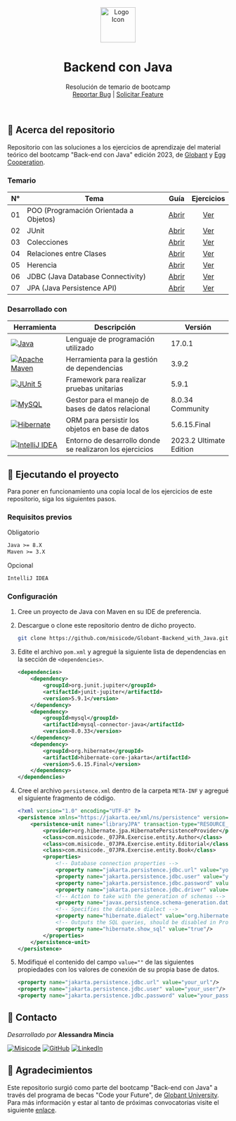 <!-- PROJECT PRESENTATION -->
<div align="center">
  <a href="https://github.com/misicode/Globant-Backend_with_Java">
    <img src="https://github.com/misicode/Globant-Backend_with_Java/assets/88341114/598ac926-f1c3-4869-85c3-8347fc0fc42f" alt="Logo Icon" width="80" height="80">
  </a>

  <h1 align="center">Backend con Java</h1>

  <p align="center">
    <span>Resolución de temario de bootcamp</span><br>
    <a href="https://github.com/misicode/Globant-Backend_with_Java/issues">Reportar Bug</a>
    |
    <a href="https://github.com/misicode/Globant-Backend_with_Java/issues">Solicitar Feature</a>
  </p>
</div><br>


<!-- ABOUT THE PROJECT -->
## 📖 Acerca del repositorio

Repositorio con las soluciones a los ejercicios de aprendizaje del material teórico del bootcamp "Back-end con Java" edición 2023, de [Globant][globantuniversity-url] y [Egg Cooperation][eggcooperation-url].

### Temario

| N°  | Tema                                   | Guía                 | Ejercicios               |
| :-: | -------------------------------------- | :------------------: | :----------------------: |
| 01  | POO (Programación Orientada a Objetos) | [Abrir][guide01-url] | [Ver][guide01-exercises] |
| 02  | JUnit                                  | [Abrir][guide02-url] | [Ver][guide01-exercises] |
| 03  | Colecciones                            | [Abrir][guide03-url] | [Ver][guide01-exercises] |
| 04  | Relaciones entre Clases                | [Abrir][guide04-url] | [Ver][guide01-exercises] |
| 05  | Herencia                               | [Abrir][guide05-url] | [Ver][guide01-exercises] |
| 06  | JDBC (Java Database Connectivity)      | [Abrir][guide06-url] | [Ver][guide01-exercises] |
| 07  | JPA (Java Persistence API)             | [Abrir][guide07-url] | [Ver][guide01-exercises] |

### Desarrollado con

| Herramienta                                              | Descripción                                              | Versión                 |
| -------------------------------------------------------- | -------------------------------------------------------- | ----------------------- |
| [![Java][java-badge]][java-url]                          | Lenguaje de programación utilizado                       | 17.0.1                  |
| [![Apache Maven][maven-badge]][maven-url]                | Herramienta para la gestión de dependencias              | 3.9.2                   |
| [![JUnit 5][junit-badge]][junit-url]                     | Framework para realizar pruebas unitarias                | 5.9.1                   |
| [![MySQL][mysql-badge]][mysql-url]                       | Gestor para el manejo de bases de datos relacional       | 8.0.34 Community        |
| [![Hibernate][hibernate-badge]][hibernate-url]           | ORM para persistir los objetos en base de datos          | 5.6.15.Final            |
| [![IntelliJ IDEA][intellijidea-badge]][intellijidea-url] | Entorno de desarrollo donde se realizaron los ejercicios | 2023.2 Ultimate Edition |


<!-- GETTING STARTED -->
## 🚀 Ejecutando el proyecto

Para poner en funcionamiento una copia local de los ejercicios de este repositorio, siga los siguientes pasos.

### Requisitos previos

Obligatorio
```txt
Java >= 8.X
Maven >= 3.X
```

Opcional
```txt
IntelliJ IDEA
```

### Configuración

1. Cree un proyecto de Java con Maven en su IDE de preferencia.

2. Descargue o clone este repositorio dentro de dicho proyecto.

   ```sh
   git clone https://github.com/misicode/Globant-Backend_with_Java.git
   ```
   
3. Edite el archivo `pom.xml` y agregué la siguiente lista de dependencias en la sección de `<dependencies>`.
    
    ```xml
    <dependencies>
        <dependency>
            <groupId>org.junit.jupiter</groupId>
            <artifactId>junit-jupiter</artifactId>
            <version>5.9.1</version>
        </dependency>
        <dependency>
            <groupId>mysql</groupId>
            <artifactId>mysql-connector-java</artifactId>
            <version>8.0.33</version>
        </dependency>
        <dependency>
            <groupId>org.hibernate</groupId>
            <artifactId>hibernate-core-jakarta</artifactId>
            <version>5.6.15.Final</version>
        </dependency>
    </dependencies>
    ```

4. Cree el archivo `persistence.xml` dentro de la carpeta `META-INF` y agregué el siguiente fragmento de código.
    
    ```xml
    <?xml version="1.0" encoding="UTF-8" ?>
    <persistence xmlns="https://jakarta.ee/xml/ns/persistence" version="3.0">
        <persistence-unit name="libraryJPA" transaction-type="RESOURCE_LOCAL">
            <provider>org.hibernate.jpa.HibernatePersistenceProvider</provider>
            <class>com.misicode._07JPA.Exercise.entity.Author</class>
            <class>com.misicode._07JPA.Exercise.entity.Editorial</class>
            <class>com.misicode._07JPA.Exercise.entity.Book</class>
            <properties>
                <!-- Database connection properties -->
                <property name="jakarta.persistence.jdbc.url" value="your_url"/>
                <property name="jakarta.persistence.jdbc.user" value="your_user"/>
                <property name="jakarta.persistence.jdbc.password" value="your_password"/>
                <property name="jakarta.persistence.jdbc.driver" value="com.mysql.cj.jdbc.Driver"/>
                <!-- Action to take with the generation of schemas -->
                <property name="javax.persistence.schema-generation.database.action" value="create"/>
                <!-- Specifies the database dialect -->
                <property name="hibernate.dialect" value="org.hibernate.dialect.MySQL8Dialect"/>
                <!-- Outputs the SQL queries, should be disabled in Production -->
                <property name="hibernate.show_sql" value="true"/>
            </properties>
        </persistence-unit>
    </persistence>
    ```

5. Modifiqué el contenido del campo `value=""` de las siguientes propiedades con los valores de conexión de su propia base de datos.
    
    ```xml
    <property name="jakarta.persistence.jdbc.url" value="your_url"/>
    <property name="jakarta.persistence.jdbc.user" value="your_user"/>
    <property name="jakarta.persistence.jdbc.password" value="your_password"/>
    ```


<!-- CONTACT -->
## 🌸 Contacto

_Desarrollado por_ **Alessandra Mincia**

[![Misicode][misicode-badge]][misicode-url]
[![GitHub][github-badge]][github-url]
[![LinkedIn][linkedin-badge]][linkedin-url]


<!-- ACKNOWLEDGMENTS -->
## 📝 Agradecimientos
Este repositorio surgió como parte del bootcamp "Back-end con Java" a través del programa de becas "Code your Future", de [Globant University][globantuniversity-url]. Para más información y estar al tanto de próximas convocatorias visite el siguiente [enlace][code-your-future-scholarship].


<!-- MARKDOWN LINKS -->
[globantuniversity-url]: https://university.globant.com
[eggcooperation-url]: https://egg.live/es-ar/
[guide01-url]: https://github.com/misicode/Globant-JavaBootcamp/blob/main/_01POO/Guide/POO.pdf
[guide01-exercises]: https://github.com/misicode/Globant-JavaBootcamp/blob/main/_01POO/Exercises/
[guide02-url]: https://github.com/misicode/Globant-JavaBootcamp/blob/main/_02JUnit/Guide/JUnit.pdf
[guide02-exercises]: https://github.com/misicode/Globant-JavaBootcamp/blob/main/_02JUnit/Exercises/
[guide03-url]: https://github.com/misicode/Globant-JavaBootcamp/blob/main/_03Collections/Guide/Collections.pdf
[guide03-exercises]: https://github.com/misicode/Globant-JavaBootcamp/blob/main/_03Collections/Exercises/
[guide04-url]: https://github.com/misicode/Globant-JavaBootcamp/blob/main/_04Relationships/Guide/Relationships.pdf
[guide04-exercises]: https://github.com/misicode/Globant-JavaBootcamp/blob/main/_04Relationships/Exercises/
[guide05-url]: https://github.com/misicode/Globant-JavaBootcamp/blob/main/_05Inheritance/Guide/Inheritance.pdf
[guide05-exercises]: https://github.com/misicode/Globant-JavaBootcamp/blob/main/_05Inheritance/Exercises/
[guide06-url]: https://github.com/misicode/Globant-JavaBootcamp/blob/main/_06JDBC/Guide/JDBC.pdf
[guide06-exercises]: https://github.com/misicode/Globant-JavaBootcamp/blob/main/_06JDBC/Exercise/
[guide07-url]: https://github.com/misicode/Globant-JavaBootcamp/blob/main/_07JPA/Guide/JPA.pdf
[guide07-exercises]: https://github.com/misicode/Globant-JavaBootcamp/blob/main/_07JPA/Exercise/
[java-badge]: https://img.shields.io/badge/java-%23ED8B00.svg?style=for-the-badge&logo=openjdk&logoColor=white
[java-url]: https://dev.java
[maven-badge]: https://img.shields.io/badge/Maven-C71A36?style=for-the-badge&logo=Apache%20Maven&logoColor=white
[maven-url]: https://maven.apache.org
[junit-badge]: https://img.shields.io/badge/Junit5-25A162?style=for-the-badge&logo=junit5&logoColor=white
[junit-url]: https://junit.org/junit5/docs/current/user-guide/
[mysql-badge]: https://img.shields.io/badge/MySQL-005C84?style=for-the-badge&logo=mysql&logoColor=white
[mysql-url]: https://dev.mysql.com/doc/
[hibernate-badge]: https://img.shields.io/badge/Hibernate-59666C?style=for-the-badge&logo=Hibernate&logoColor=white
[hibernate-url]: https://hibernate.org/orm/documentation/6.3/
[intellijidea-badge]: https://img.shields.io/badge/IntelliJ_IDEA-000000.svg?style=for-the-badge&logo=intellij-idea&logoColor=white
[intellijidea-url]: https://www.jetbrains.com/idea/download/
[misicode-badge]: https://img.shields.io/badge/misicode-C020FF?logo=githubsponsors&logoColor=fff
[misicode-url]: https://misicode.netlify.app/
[github-badge]: https://img.shields.io/badge/Github-272727?logo=github&logoColor=fff
[github-url]: https://github.com/misicode
[linkedin-badge]: https://img.shields.io/badge/LinkedIn-0A66C2?logo=linkedin&logoColor=fff
[linkedin-url]: https://www.linkedin.com/in/misicode
[code-your-future-scholarship]: https://more.globant.com/becas-cyf-globant-university
